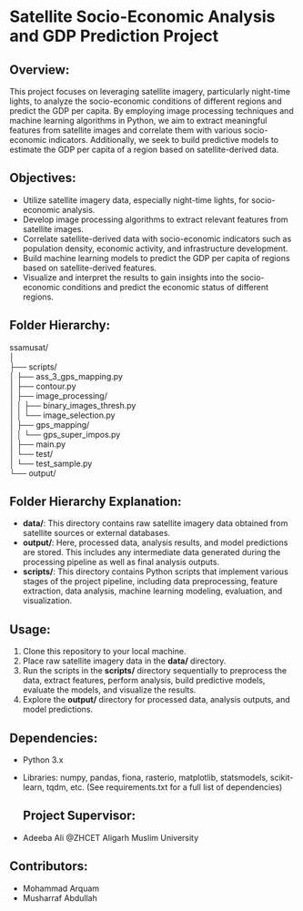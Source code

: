 # Satellite Socio-Economic Analysis and GDP Prediction Project

## Overview:
This project focuses on leveraging satellite imagery, particularly night-time lights, to analyze the socio-economic conditions of different regions and predict the GDP per capita. By employing image processing techniques and machine learning algorithms in Python, we aim to extract meaningful features from satellite images and correlate them with various socio-economic indicators. Additionally, we seek to build predictive models to estimate the GDP per capita of a region based on satellite-derived data.

## Objectives:
- Utilize satellite imagery data, especially night-time lights, for socio-economic analysis.
- Develop image processing algorithms to extract relevant features from satellite images.
- Correlate satellite-derived data with socio-economic indicators such as population density, economic activity, and infrastructure development.
- Build machine learning models to predict the GDP per capita of regions based on satellite-derived features.
- Visualize and interpret the results to gain insights into the socio-economic conditions and predict the economic status of different regions.

## Folder Hierarchy:
ssamusat/\
│\
├── scripts/\
│   ├── ass_3_gps_mapping.py\
│   ├── contour.py\
│   ├── image_processing/\
│   │   ├── binary_images_thresh.py\
│   │   └── image_selection.py\
│   ├── gps_mapping/\
│   │   └── gps_super_impos.py\
│   ├── main.py\
│   └── test/\
│       └── test_sample.py\
└── output/

## Folder Hierarchy Explanation:

- **data/**: This directory contains raw satellite imagery data obtained from satellite sources or external databases.
- **output/**: Here, processed data, analysis results, and model predictions are stored. This includes any intermediate data generated during the processing pipeline as well as final analysis outputs.
- **scripts/**: This directory contains Python scripts that implement various stages of the project pipeline, including data preprocessing, feature extraction, data analysis, machine learning modeling, evaluation, and visualization.

## Usage:

1. Clone this repository to your local machine.
2. Place raw satellite imagery data in the **data/** directory.
3. Run the scripts in the **scripts/** directory sequentially to preprocess the data, extract features, perform analysis, build predictive models, evaluate the models, and visualize the results.
4. Explore the **output/** directory for processed data, analysis outputs, and model predictions.

## Dependencies:

- Python 3.x
- Libraries: numpy, pandas, fiona, rasterio, matplotlib, statsmodels, scikit-learn, tqdm, etc. (See requirements.txt for a full list of dependencies)

  ## Project Supervisor:
- Adeeba Ali @ZHCET Aligarh Muslim University

## Contributors:

- Mohammad Arquam 
- Musharraf Abdullah

